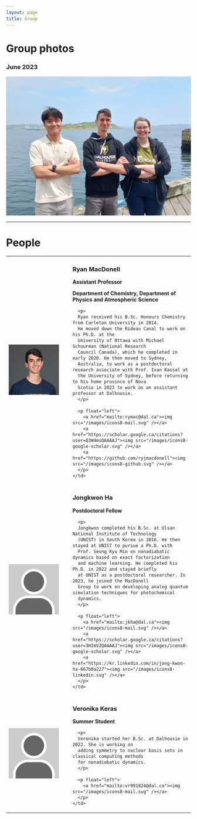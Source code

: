 ```yaml
---
layout: page
title: Group
---
```



# Group photos
### June 2023

![Jongkwon Ha, Ryan MacDonell, and Veronika Keras at the Halifax Waterfront](/images/groupphoto_june2023.jpg)

---

# People

<table>
<colgroup>
  <col span="1" style="width: 30%;">
  <col span="1" style="width: 70%;">
</colgroup>

<tbody>
  <tr>
    <td>
      <img src="/images/macdonell_profile.jpg" alt="Photo of Ryan MacDonell" />
    </td>
    <td style="padding-left: 30px">
      <h3>Ryan MacDonell</h3>
      <p><b>Assistant Professor</b></p>
      <p><b>Department of Chemistry, Department of Physics and Atmospheric Science</b></p>

      <p>
      Ryan received his B.Sc. Honours Chemistry from Carleton University in 2014.
      He moved down the Rideau Canal to work on his Ph.D. at the
      University of Ottawa with Michael Schuurman (National Research
      Council Canada), which he completed in early 2020. He then moved to Sydney,
      Australia, to work as a postdoctoral research associate with Prof. Ivan Kassal at
      the University of Sydney, before returning to his home province of Nova
      Scotia in 2023 to work as an assistant professor at Dalhousie.
      </p>

      <p float="left">
        <a href="mailto:rymac@dal.ca"><img src="/images/icons8-mail.svg" /></a>
        <a href="https://scholar.google.ca/citations?user=Q3W4msQAAAAJ"><img src="/images/icons8-google-scholar.svg" /></a>
        <a href="https://github.com/ryjmacdonell"><img src="/images/icons8-github.svg" /></a>
      </p>
    </td>
  </tr>
  <tr>
    <td>
      <img src="/images/nophoto_profile.png" alt="Photo placeholder" />
    </td>
    <td style="padding-left: 30px">
      <h3>Jongkwon Ha</h3>
      <p><b>Postdoctoral Fellow</b></p>

      <p>
      Jongkwon completed his B.Sc. at Ulsan National Institute of Technology
      (UNIST) in South Korea in 2016. He then stayed at UNIST to pursue a Ph.D. with
      Prof. Seung Kyu Min on nonadiabatic dynamics based on exact factorization
      and machine learning. He completed his Ph.D. in 2022 and stayed briefly
      at UNIST as a postdoctoral researcher. In 2023, he joined the MacDonell
      Group to work on developing analog quantum simulation techniques for photochemical
      dynamics.
      </p>

      <p float="left">
        <a href="mailto:jkha@dal.ca"><img src="/images/icons8-mail.svg" /></a>
        <a href="https://scholar.google.ca/citations?user=3HImVZQAAAAJ"><img src="/images/icons8-google-scholar.svg" /></a>
        <a href="https://kr.linkedin.com/in/jong-kwon-ha-667b0a227"><img src="/images/icons8-linkedin.svg" /></a>
      </p>
    </td>
  </tr>
  <tr>
    <td>
      <img src="/images/nophoto_profile.png" alt="Photo placeholder" />
    </td>
    <td style="padding-left: 30px">
      <h3>Veronika Keras</h3>
      <p><b>Summer Student</b></p>

      <p>
      Veronika started her B.Sc. at Dalhousie in 2022. She is working on
      adding symmetry to nuclear basis sets in classical computing methods
      for nonadiabatic dynamics.
      </p>

      <p float="left">
        <a href="mailto:vr991824@dal.ca"><img src="/images/icons8-mail.svg" /></a>
      </p>
    </td>
  </tr>
</tbody>
</table>

<!-- # Group alumni -->
